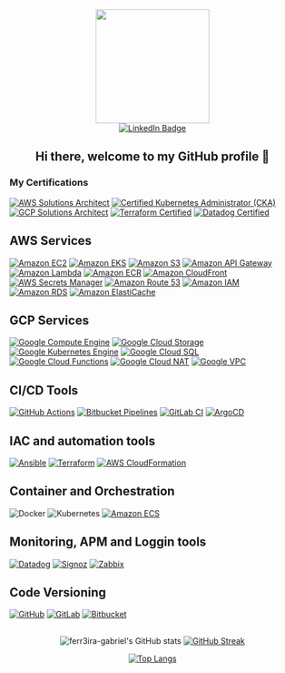 <div id="header" align="center">
  <img src="https://media.giphy.com/media/v1.Y2lkPTc5MGI3NjExcnZjcWJjOHdqbmNvYmJzOG4yNzRhaGlpamxqZjE0aHUxamk0NmZtZiZlcD12MV9pbnRlcm5hbF9naWZfYnlfaWQmY3Q9Zw/ZVik7pBtu9dNS/giphy.gif" width="200"/>
</div>

<div id="badges" align="center">
  <a href="https://www.linkedin.com/in/gferr3ira/">
    <img src="https://img.shields.io/badge/LinkedIn-blue?style=for-the-badge&logo=linkedin&logoColor=white" alt="LinkedIn Badge"/>
  </a>
</div>

<h2><p style="text-align: center;"> Hi there, welcome to my GitHub profile 👋</p></h2>

### My Certifications
[![AWS Solutions Architect](https://img.shields.io/static/v1?style=for-the-badge&message=AWS+Solutions+Architect+(2x)&color=232F3E&logo=Amazon+AWS&logoColor=FF9900&label=)](https://aws.amazon.com/certification/)
[![Certified Kubernetes Administrator (CKA)](https://img.shields.io/static/v1?style=for-the-badge&message=CKA&color=4285F4&logo=Kubernetes&logoColor=FFFFFF&label=)](https://www.cncf.io/certification/expert/)
[![GCP Solutions Architect](https://img.shields.io/static/v1?style=for-the-badge&message=GCP+Solutions+Architect&color=4285F4&logo=Google+Cloud&logoColor=FFFFFF&label=)](https://cloud.google.com/certification/)
[![Terraform Certified](https://img.shields.io/static/v1?style=for-the-badge&message=Terraform+Certified&color=623CE4&logo=Terraform&logoColor=FFFFFF&label=)](https://www.hashicorp.com/certification/terraform-associate)
[![Datadog Certified](https://img.shields.io/static/v1?style=for-the-badge&message=Datadog+Certified&color=632ca6&logo=Datadog&logoColor=FFFFFF&label=)](https://www.datadoghq.com/certification/)

## AWS Services
[![Amazon EC2](https://img.shields.io/static/v1?style=for-the-badge&message=Amazon+EC2&color=232F3E&logo=Amazon+AWS&logoColor=FF9900&label=)](https://aws.amazon.com/ec2/)
[![Amazon EKS](https://img.shields.io/static/v1?style=for-the-badge&message=Amazon+EKS&color=232F3E&logo=Amazon+AWS&logoColor=FF9900&label=)](https://aws.amazon.com/eks/)
[![Amazon S3](https://img.shields.io/static/v1?style=for-the-badge&message=Amazon+S3&color=232F3E&logo=Amazon+AWS&logoColor=FF9900&label=)](https://aws.amazon.com/s3/)
[![Amazon API Gateway](https://img.shields.io/static/v1?style=for-the-badge&message=Amazon+API+Gateway&color=232F3E&logo=Amazon+AWS&logoColor=FF9900&label=)](https://aws.amazon.com/api-gateway/)
[![Amazon Lambda](https://img.shields.io/static/v1?style=for-the-badge&message=AWS+Lambda&color=232F3E&logo=Amazon+AWS&logoColor=FF9900&label=)](https://aws.amazon.com/lambda/)
[![Amazon ECR](https://img.shields.io/static/v1?style=for-the-badge&message=Amazon+ECR&color=232F3E&logo=Amazon+AWS&logoColor=FF9900&label=)](https://aws.amazon.com/ecr/)
[![Amazon CloudFront](https://img.shields.io/static/v1?style=for-the-badge&message=Amazon+CloudFront&color=232F3E&logo=Amazon+AWS&logoColor=FF9900&label=)](https://aws.amazon.com/cloudfront/)
[![AWS Secrets Manager](https://img.shields.io/static/v1?style=for-the-badge&message=AWS+Secrets+Manager&color=232F3E&logo=Amazon+AWS&logoColor=FF9900&label=)](https://aws.amazon.com/secrets-manager/)
[![Amazon Route 53](https://img.shields.io/static/v1?style=for-the-badge&message=Amazon+Route+53&color=232F3E&logo=Amazon+AWS&logoColor=FF9900&label=)](https://aws.amazon.com/route53/)
[![Amazon IAM](https://img.shields.io/static/v1?style=for-the-badge&message=Amazon+IAM&color=232F3E&logo=Amazon+AWS&logoColor=FF9900&label=)](https://aws.amazon.com/iam/)
[![Amazon RDS](https://img.shields.io/static/v1?style=for-the-badge&message=Amazon+RDS&color=232F3E&logo=Amazon+AWS&logoColor=FF9900&label=)](https://aws.amazon.com/rds/)
[![Amazon ElastiCache](https://img.shields.io/static/v1?style=for-the-badge&message=Amazon+ElastiCache&color=232F3E&logo=Amazon+AWS&logoColor=FF9900&label=)](https://aws.amazon.com/elasticache/)

## GCP Services
[![Google Compute Engine](https://img.shields.io/static/v1?style=for-the-badge&message=Compute+Engine&color=4285F4&logo=Google+Cloud&logoColor=FFFFFF&label=)](https://cloud.google.com/compute/)
[![Google Cloud Storage](https://img.shields.io/static/v1?style=for-the-badge&message=Cloud+Storage&color=4285F4&logo=Google+Cloud&logoColor=FFFFFF&label=)](https://cloud.google.com/storage/)
[![Google Kubernetes Engine](https://img.shields.io/static/v1?style=for-the-badge&message=Kubernetes+Engine&color=4285F4&logo=Google+Cloud&logoColor=FFFFFF&label=)](https://cloud.google.com/kubernetes-engine/)
[![Google Cloud SQL](https://img.shields.io/static/v1?style=for-the-badge&message=Cloud+SQL&color=4285F4&logo=Google+Cloud&logoColor=FFFFFF&label=)](https://cloud.google.com/sql/)
[![Google Cloud Functions](https://img.shields.io/static/v1?style=for-the-badge&message=Cloud+Functions&color=4285F4&logo=Google+Cloud&logoColor=FFFFFF&label=)](https://cloud.google.com/functions/)
[![Google Cloud NAT](https://img.shields.io/static/v1?style=for-the-badge&message=Cloud+NAT&color=4285F4&logo=Google+Cloud&logoColor=FFFFFF&label=)](https://cloud.google.com/nat/)
[![Google VPC](https://img.shields.io/static/v1?style=for-the-badge&message=VPC&color=4285F4&logo=Google+Cloud&logoColor=FFFFFF&label=)](https://cloud.google.com/vpc/)

## CI/CD Tools
[![GitHub Actions](https://img.shields.io/static/v1?style=for-the-badge&message=GitHub+Actions&color=232F3E&logo=GitHub+Actions&logoColor=FFFFFF&label=)](https://github.com/username/repo-name/actions)
[![Bitbucket Pipelines](https://img.shields.io/static/v1?style=for-the-badge&message=Bitbucket+Pipelines&color=2088FF&logo=bitbucket&logoColor=FFFFFF&label=)](https://bitbucket.org/product/features/pipelines)
[![GitLab CI](https://img.shields.io/static/v1?style=for-the-badge&message=GitLab+CI&color=FC6D26&logo=GitLab&logoColor=FFFFFF&label=)](https://gitlab.com/)
[![ArgoCD](https://img.shields.io/static/v1?style=for-the-badge&message=ArgoCD&color=FC6D26&logo=argo&logoColor=FFFFFF&label=)](https://argoproj.github.io/argo-cd/)

## IAC and automation tools
[![Ansible](https://img.shields.io/static/v1?style=for-the-badge&message=Ansible&color=EE0000&logo=Ansible&logoColor=FFFFFF&label=)](https://www.ansible.com/)
[![Terraform](https://img.shields.io/static/v1?style=for-the-badge&message=Terraform&color=844FBA&logo=Terraform&logoColor=FFFFFF&label=)](https://www.terraform.io/)
[![AWS CloudFormation](https://img.shields.io/static/v1?style=for-the-badge&message=Amazon+Cloudformation&color=232F3E&logo=Amazon+AWS&logoColor=FF9900&label=)](https://aws.amazon.com/cloudformation/)

## Container and Orchestration
![Docker](https://img.shields.io/badge/docker-%230db7ed.svg?style=for-the-badge&logo=docker&logoColor=white)
![Kubernetes](https://img.shields.io/badge/kubernetes-%23326ce5.svg?style=for-the-badge&logo=kubernetes&logoColor=white)
[![Amazon ECS](https://img.shields.io/static/v1?style=for-the-badge&message=Amazon+ECS&color=232F3E&logo=Amazon+AWS&logoColor=FF9900&label=)](https://aws.amazon.com/ecs/)

## Monitoring, APM and Loggin tools
[![Datadog](https://img.shields.io/static/v1?style=for-the-badge&message=Datadog&color=632CA6&logo=Datadog&logoColor=FFFFFF&label=)](https://www.datadoghq.com/)
[![Signoz](https://img.shields.io/static/v1?style=for-the-badge&message=Signoz&color=232F3E&logo=signoz&logoColor=FFFFFF&label=)](https://signoz.io/)
[![Zabbix](https://img.shields.io/static/v1?style=for-the-badge&message=Zabbix&color=232F3E&logo=zabbix&logoColor=FFFFFF&label=)](https://www.zabbix.com/)

## Code Versioning
[![GitHub](https://img.shields.io/static/v1?style=for-the-badge&message=GitHub&color=181717&logo=GitHub&logoColor=FFFFFF&label=)](https://github.com/)
[![GitLab](https://img.shields.io/static/v1?style=for-the-badge&message=GitLab&color=FC6D26&logo=GitLab&logoColor=FFFFFF&label=)](https://gitlab.com/)
[![Bitbucket](https://img.shields.io/static/v1?style=for-the-badge&message=Bitbucket&color=0052CC&logo=Bitbucket&logoColor=FFFFFF&label=)](https://bitbucket.org/)

##
<div id="stats" align="center">

![ferr3ira-gabriel's GitHub stats](https://github-readme-stats.vercel.app/api?username=ferr3ira-gabriel&theme=default&show_icons=true)
[![GitHub Streak](http://github-readme-streak-stats.herokuapp.com?user=ferr3ira-gabriel&date_format=j%2Fn%5B%2FY%5D)](https://git.io/streak-stats)

</div>
<div id="langs" align="center">

  [![Top Langs](https://github-readme-stats.vercel.app/api/top-langs/?username=ferr3ira-gabriel&layout=compact&theme=default)](https://github.com/ferr3ira-gabriel/github-readme-stats)

</div>